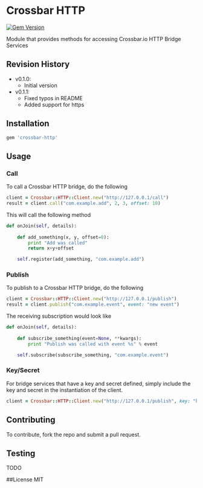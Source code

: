 # Crossbar HTTP

[![Gem Version](https://badge.fury.io/rb/crossbar-http.svg)](https://badge.fury.io/rb/crossbar-http)

Module that provides methods for accessing Crossbar.io HTTP Bridge Services

## Revision History

  - v0.1.0:
    - Initial version
  - v0.1.1:
    - Fixed typos in README
    - Added support for https

## Installation

``` ruby
gem 'crossbar-http'
```

## Usage

### Call
To call a Crossbar HTTP bridge, do the following

``` ruby
client = Crossbar::HTTP::Client.new("http://127.0.0.1/call")
result = client.call("com.example.add", 2, 3, offset: 10)
```
    
This will call the following method

``` python
def onJoin(self, details):
        
    def add_something(x, y, offset=0):
        print "Add was called"
        return x+y+offset

    self.register(add_something, "com.example.add")
```
        
### Publish
To publish to a Crossbar HTTP bridge, do the following

``` ruby
client = Crossbar::HTTP::Client.new("http://127.0.0.1/publish")
result = client.publish("com.example.event", event: "new event")
```
    
The receiving subscription would look like

``` python
def onJoin(self, details):
        
    def subscribe_something(event=None, **kwargs):
        print "Publish was called with event %s" % event

    self.subscribe(subscribe_something, "com.example.event")
```

### Key/Secret
For bridge services that have a key and secret defined, simply include the key and secret in the instantiation of the
client.

``` ruby
client = Crossbar::HTTP::Client.new("http://127.0.0.1/publish", key: "key", secret: "secret")
```

## Contributing
To contribute, fork the repo and submit a pull request.

## Testing
TODO

##License
MIT